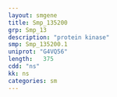 ```yaml
---
layout: smgene
title: Smp_135200
grp: Smp_13
description: "protein kinase"
smp: Smp_135200.1
uniprot: "G4VQ56"
length:   375
cdd: "ns"
kk: ns
categories: sm
---
```

